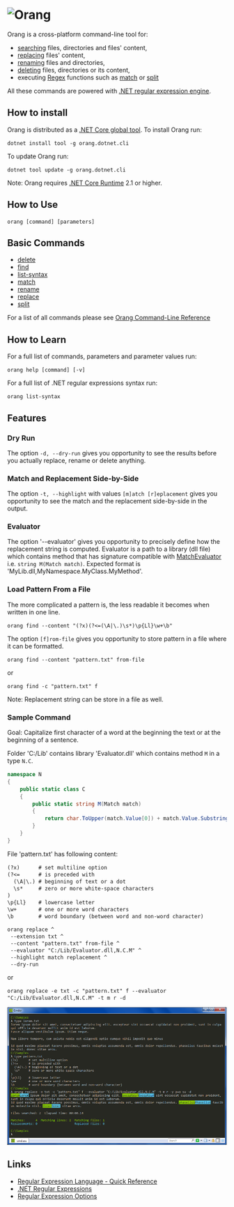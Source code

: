 # Orang <img align="left" src="http://pihrt.net/images/orang.png">

Orang is a cross-platform command-line tool for:

* [searching](docs/cli/find-command.md) files, directories and files' content,
* [replacing](docs/cli/replace-command.md) files' content,
* [renaming](docs/cli/rename-command.md) files and directories,
* [deleting](docs/cli/delete-command.md) files, directories or its content,
* executing [Regex](https://docs.microsoft.com/cs-cz/dotnet/api/system.text.regularexpressions.regex?view=netcore-2.2) functions such as [match](docs/cli/match-command.md) or [split](docs/cli/split-command.md)

All these commands are powered with [.NET regular expression engine](https://docs.microsoft.com/en-us/dotnet/standard/base-types/regular-expressions).

## How to install

Orang is distributed as a [.NET Core global tool](https://docs.microsoft.com/en-us/dotnet/core/tools/global-tools). To install Orang run:

```
dotnet install tool -g orang.dotnet.cli
```

To update Orang run:

```
dotnet tool update -g orang.dotnet.cli
```

Note: Orang requires [.NET Core Runtime](https://dotnet.microsoft.com/download) 2.1 or higher.

## How to Use

```
orang [command] [parameters]
```

## Basic Commands

* [delete](docs/cli/delete-command.md)
* [find](docs/cli/find-command.md)
* [list-syntax](docs/cli/list-syntax-command.md)
* [match](docs/cli/match-command.md)
* [rename](docs/cli/rename-command.md)
* [replace](docs/cli/replace-command.md)
* [split](docs/cli/split-command.md)

For a list of all commands please see [Orang Command-Line Reference](docs/cli/README.md)

## How to Learn

For a full list of commands, parameters and parameter values run:

```
orang help [command] [-v]
```

For a full list of .NET regular expressions syntax run:

```
orang list-syntax
```

## Features

### Dry Run

The option `-d, --dry-run` gives you opportunity to see the results before you actually replace, rename or delete anything.

### Match and Replacement Side-by-Side

The option `-t, --highlight` with values `[m]atch [r]eplacement` gives you opportunity to see the match and the replacement side-by-side in the output.

### Evaluator

The option '--evaluator' gives you opportunity to precisely define how the replacement string is computed.
Evaluator is a path to a library (dll file) which contains method that has signature compatible with [MatchEvaluator](https://docs.microsoft.com/en-us/dotnet/api/system.text.regularexpressions.matchevaluator) i.e. `string M(Match match)`.
Expected format is 'MyLib.dll,MyNamespace.MyClass.MyMethod'.

### Load Pattern From a File

The more complicated a pattern is, the less readable it becomes when written in one line.

```
orang find --content "(?x)(?<=(\A|\.)\s*)\p{Ll}\w+\b"
```

The option `[f]rom-file` gives you opportunity to store pattern in a file where it can be formatted.

```
orang find --content "pattern.txt" from-file
```
or
```
orang find -c "pattern.txt" f
```

Note: Replacement string can be store in a file as well.

### Sample Command

Goal: Capitalize first character of a word at the beginning the text or at the beginning of a sentence.

Folder 'C:/Lib' contains library 'Evaluator.dll' which contains method `M` in a type `N.C`.

```csharp
namespace N
{
    public static class C
    {
        public static string M(Match match)
        {
            return char.ToUpper(match.Value[0]) + match.Value.Substring(1);
        }
    }
}
```

File 'pattern.txt' has following content:

```
(?x)      # set multiline option
(?<=      # is preceded with
  (\A|\.) # beginning of text or a dot
  \s*     # zero or more white-space characters
)
\p{Ll}    # lowercase letter
\w+       # one or more word characters
\b        # word boundary (between word and non-word character)
```

```
orang replace ^
 --extension txt ^
 --content "pattern.txt" from-file ^
 --evaluator "C:/Lib/Evaluator.dll,N.C.M" ^
 --highlight match replacement ^
 --dry-run
```
or
```
orang replace -e txt -c "pattern.txt" f --evaluator "C:/Lib/Evaluator.dll,N.C.M" -t m r -d
```

![Capitalize first character in a sentence](/images/CapitalizeFirstCharInSentence.png)

## Links

* [Regular Expression Language - Quick Reference](https://docs.microsoft.com/en-us/dotnet/standard/base-types/regular-expression-language-quick-reference)
* [.NET Regular Expressions](https://docs.microsoft.com/en-us/dotnet/standard/base-types/regular-expressions)
* [Regular Expression Options](https://docs.microsoft.com/en-us/dotnet/standard/base-types/regular-expression-options)
